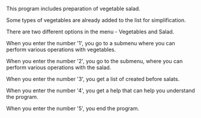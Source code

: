 This program includes preparation of vegetable salad.

Some types of vegetables are already added to the list for simplification.

There are two different options in the menu - Vegetables and Salad.

When you enter the number '1', you go to a submenu where you can perform various operations with vegetables.

When you enter the number '2', you go to the submenu, where you can perform various operations with the salad.

When you enter the number '3', you get a list of created before salats.

When you enter the number '4', you get a help that can help you understand the program.

When you enter the number '5', you end the program.
